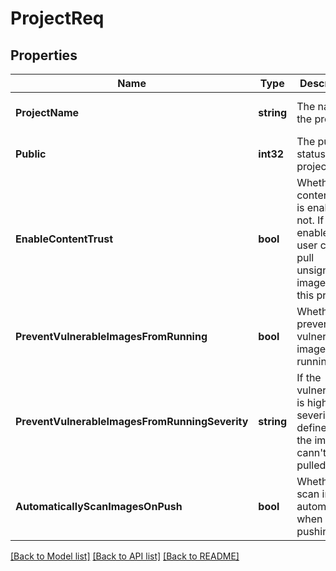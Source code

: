 # ProjectReq

## Properties
Name | Type | Description | Notes
------------ | ------------- | ------------- | -------------
**ProjectName** | **string** | The name of the project. | [optional] [default to null]
**Public** | **int32** | The public status of the project. | [optional] [default to null]
**EnableContentTrust** | **bool** | Whether content trust is enabled or not. If it is enabled, user cann&#39;t pull unsigned images from this project. | [optional] [default to null]
**PreventVulnerableImagesFromRunning** | **bool** | Whether prevent the vulnerable images from running. | [optional] [default to null]
**PreventVulnerableImagesFromRunningSeverity** | **string** | If the vulnerability is high than severity defined here, the images cann&#39;t be pulled. | [optional] [default to null]
**AutomaticallyScanImagesOnPush** | **bool** | Whether scan images automatically when pushing. | [optional] [default to null]

[[Back to Model list]](../README.md#documentation-for-models) [[Back to API list]](../README.md#documentation-for-api-endpoints) [[Back to README]](../README.md)


